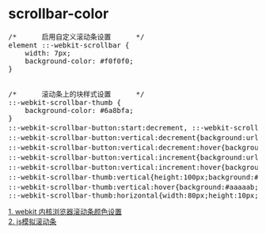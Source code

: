 # scrollbar-color
<pre>
/*      启用自定义滚动条设置      */
element ::-webkit-scrollbar {
    width: 7px;
    background-color: #f0f0f0;
}


/*      滚动条上的块样式设置      */
::-webkit-scrollbar-thumb {
    background-color: #6a8bfa;
}
::-webkit-scrollbar-button:start:decrement, ::-webkit-scrollbar-button:end:increment{width:10px;height:10px; }   //上下箭头宽度和高度设置
::-webkit-scrollbar-button:vertical:decrement{background:url(../img/bg.png) -29px -10px;}  //上箭头样式设置
::-webkit-scrollbar-button:vertical:decrement:hover{background-position: -29px 0;}          //上箭头事件样式设置
::-webkit-scrollbar-button:vertical:increment{background:url(../img/bg.png) -20px -10px;}    //下箭头样式设置
::-webkit-scrollbar-button:vertical:increment:hover{background-position: -20px 0;}          //下箭头事件样式设置
::-webkit-scrollbar-thumb:vertical{height:100px;background:#d0d0d0;}  //底部背景色
::-webkit-scrollbar-thumb:vertical:hover{background:#aaaaab;}         //底部背景色鼠标事件
::-webkit-scrollbar-thumb:horizontal{width:80px;height:10px;background-color:#ccc;}
</pre>


<a href="http://www.lyblog.net/detail/314.html" target="_blank">1. webkit 内核浏览器滚动条颜色设置</a><br/>
<a href="http://www.cnblogs.com/sky000/archive/2013/02/22/2922122.html" target="_blank">2. js模拟滚动条</a>
 
